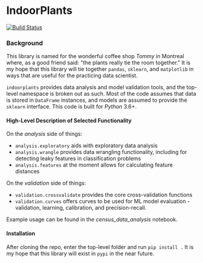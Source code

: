 # IndoorPlants

[![Build Status](https://travis-ci.org/lermana/indoorplants.svg?branch=master)](https://travis-ci.org/lermana/indoorplants)

### Background

This library is named for the wonderful coffee shop _Tommy_ in Montreal where, as a good friend said: "the plants really tie the room together." It is my hope that this library will tie together `pandas`, `sklearn`, and `matplotlib` in ways that are useful for the practicing data scientist.

`indoorplants` provides data analysis and model validation tools, and the top-level namespace is broken out as such. Most of the code assumes that data is stored in `DataFrame` instances, and models are assumed to provide the `sklearn` interface. This code is built for *Python* 3.6+.

#### High-Level Description of Selected Functionality

On the _analysis_ side of things:
- `analysis.exploratory` aids with exploratory data analysis
- `analysis.wrangle` provides data wrangling functionality, including for detecting leaky features in classification problems
- `analysis.features` at the moment allows for calculating feature distances

On the _validation_ side of things:
- `validation.crossvalidate` provides the core cross-validation functions
- `validation.curves` offers curves to be used for ML model evaluation - validation, learning, calibration, and precision-recall.

Example usage can be found in the *census_data_analysis* notebook.

#### Installation

After cloning the repo, enter the top-level folder and run `pip install .` It is my hope that this library will exist in `pypi` in the near future.
